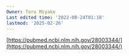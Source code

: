```yaml
---
Owner: Toru Miyake
Last edited time: '2022-08-24T01:18'
lastmod: '2025-02-26'
---
```

[https://pubmed.ncbi.nlm.nih.gov/28003344/](https://pubmed.ncbi.nlm.nih.gov/28003344/)
